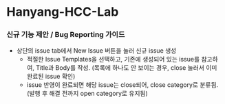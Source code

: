 # Hanyang-HCC-Lab

### 신규 기능 제안 / Bug Reporting 가이드
- 상단의 issue tab에서 New Issue 버튼을 눌러 신규 issue 생성  
  - 적절한 Issue Templates을 선택하고, 기존에 생성되어 있는 issue를 참고하여, Title과 Body를 작성. (목록에 하나도 안 보이는 경우, close 눌러서 이미 완료된 issue 확인)
  - issue 반영이 완료되면 해당 issue는 close되어, close category로 분류됨. (발행 후 해결 전까지 open category로 유지됨)
